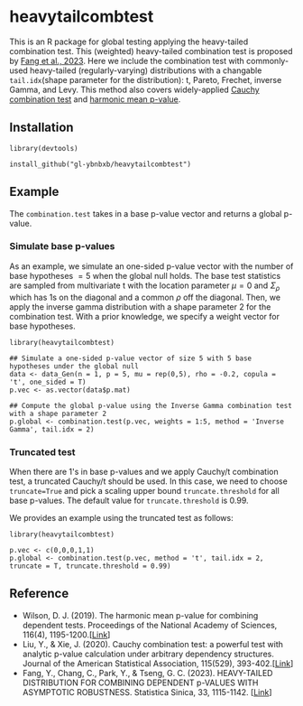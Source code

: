 # heavytailcombtest

This is an R package for global testing applying the heavy-tailed combination test. This (weighted) heavy-tailed combination test is proposed by [Fang et al., 2023](https://www3.stat.sinica.edu.tw/statistica/J33N21/J33N2101/J33N2101.html). Here we include the combination test with commonly-used heavy-tailed (regularly-varying) distributions with a changable `tail.idx`(shape parameter for the distribution): t, Pareto, Frechet, inverse Gamma, and Levy. 
This method also covers widely-applied [Cauchy combination test](https://www.tandfonline.com/doi/full/10.1080/01621459.2018.1554485) and [harmonic mean p-value](https://www.pnas.org/doi/abs/10.1073/pnas.1814092116).


## Installation
```{r}
library(devtools)

install_github("gl-ybnbxb/heavytailcombtest")
```

## Example

The `combination.test` takes in a base p-value vector and returns a global p-value. 

### Simulate base p-values
As an example, we simulate an one-sided p-value vector with the number of base hypotheses $= 5$ when the global null holds. The base test statistics are sampled from multivariate t with the location parameter $\mu=0$ and $\Sigma_\rho$ which has 1s on the diagonal and a common $\rho$ off the diagonal. Then, we apply the inverse gamma distribution with a shape parameter $2$ for the combination test. With a prior knowledge, we specify a weight vector for base hypotheses.
```
library(heavytailcombtest)

## Simulate a one-sided p-value vector of size 5 with 5 base hypotheses under the global null
data <- data_Gen(n = 1, p = 5, mu = rep(0,5), rho = -0.2, copula = 't', one_sided = T)
p.vec <- as.vector(data$p.mat)

## Compute the global p-value using the Inverse Gamma combination test with a shape parameter 2
p.global <- combination.test(p.vec, weights = 1:5, method = 'Inverse Gamma', tail.idx = 2)
```

### Truncated test
When there are 1's in base p-values and we apply Cauchy/t combination test, a truncated Cauchy/t should be used. In this case, we need to choose `truncate=True` and pick a scaling upper bound `truncate.threshold` for all base p-values. The default value for `truncate.threshold` is 0.99.

We provides an example using the truncated test as follows:
```
library(heavytailcombtest)

p.vec <- c(0,0,0,1,1)
p.global <- combination.test(p.vec, method = 't', tail.idx = 2, truncate = T, truncate.threshold = 0.99)
```



## Reference
- Wilson, D. J. (2019). The harmonic mean p-value for combining dependent tests. Proceedings of the National Academy of Sciences, 116(4), 1195-1200.[[Link](https://www.pnas.org/doi/abs/10.1073/pnas.1814092116)]
- Liu, Y., & Xie, J. (2020). Cauchy combination test: a powerful test with analytic p-value calculation under arbitrary dependency structures. Journal of the American Statistical Association, 115(529), 393-402.[[Link](https://www.tandfonline.com/doi/full/10.1080/01621459.2018.1554485)]
- Fang, Y., Chang, C., Park, Y., & Tseng, G. C. (2023). HEAVY-TAILED DISTRIBUTION FOR COMBINING DEPENDENT p-VALUES WITH ASYMPTOTIC ROBUSTNESS. Statistica Sinica, 33, 1115-1142. [[Link](https://www3.stat.sinica.edu.tw/statistica/J33N21/J33N2101/J33N2101.html)]
